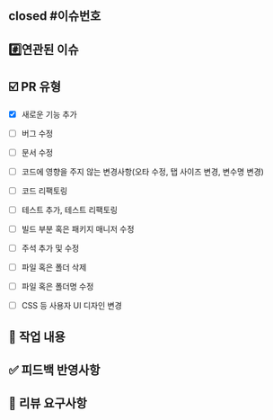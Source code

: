 ## closed #이슈번호
<!---- 자신이 완료한 이슈를 닫아주세요 -->
<!---- 변경 사항 및 관련 이슈에 대해 간단하게 작성해주세요. 어떻게보다 무엇을 왜 수정했는지 설명해주세요. -->

## #️⃣연관된 이슈
<!---- Resolves: #(Isuue Number) -->


## ☑️ PR 유형
- [x] 새로운 기능 추가
- [ ] 버그 수정
- [ ] 문서 수정
- [ ] 코드에 영향을 주지 않는 변경사항(오타 수정, 탭 사이즈 변경, 변수명 변경)
- [ ] 코드 리팩토링
- [ ] 테스트 추가, 테스트 리팩토링
- [ ] 빌드 부분 혹은 패키지 매니저 수정
- [ ] 주석 추가 및 수정
- [ ] 파일 혹은 폴더 삭제
- [ ] 파일 혹은 폴더명 수정
- [ ] CSS 등 사용자 UI 디자인 변경


## 📝 작업 내용
<!-- 작업한 내용을 간략히 설명해주세요. -->
<!-- 필요시 스크린샷을 첨부해주세요. -->

## ✅ 피드백 반영사항


## 💬 리뷰 요구사항
<!-- 리뷰어가 중점적으로 봐주면 좋을 것 같은 부분이 있다면 작성해주세요. ->
